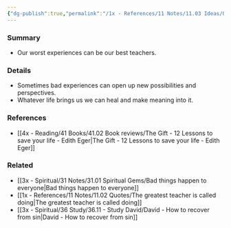 ```yaml
---
{"dg-publish":true,"permalink":"/1x - References/11 Notes/11.03 Ideas/Our worst experiences can be our best teachers/","title":"Our worst experiences can be our best teachers","noteIcon":"","created":"2023-11-10T21:18:58.000+03:00","updated":"2024-02-14T20:18:26.028+03:00"}
---
```



### Summary
- Our worst experiences can be our best teachers.

### Details
- Sometimes bad experiences can open up new possibilities and perspectives.
- Whatever life brings us we can heal and make meaning into it.

### References
- [[4x - Reading/41 Books/41.02 Book reviews/The Gift - 12 Lessons to save your life - Edith Eger\|The Gift - 12 Lessons to save your life - Edith Eger]]

### Related
- [[3x - Spiritual/31 Notes/31.01 Spiritual Gems/Bad things happen to everyone\|Bad things happen to everyone]]
- [[1x - References/11 Notes/11.02 Quotes/The greatest teacher is called doing\|The greatest teacher is called doing]]
- [[3x - Spiritual/36 Study/36.11 - Study David/David - How to recover from sin\|David - How to recover from sin]]